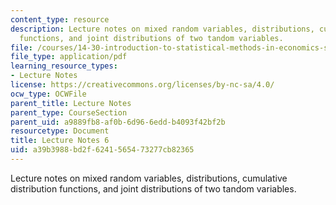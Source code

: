 ```yaml
---
content_type: resource
description: Lecture notes on mixed random variables, distributions, cumulative distribution
  functions, and joint distributions of two tandom variables.
file: /courses/14-30-introduction-to-statistical-methods-in-economics-spring-2009/a39b3988bd2f6241565473277cb82365_MIT14_30s09_lec06.pdf
file_type: application/pdf
learning_resource_types:
- Lecture Notes
license: https://creativecommons.org/licenses/by-nc-sa/4.0/
ocw_type: OCWFile
parent_title: Lecture Notes
parent_type: CourseSection
parent_uid: a9889fb8-af0b-6d96-6edd-b4093f42bf2b
resourcetype: Document
title: Lecture Notes 6
uid: a39b3988-bd2f-6241-5654-73277cb82365
---
```

Lecture notes on mixed random variables, distributions, cumulative distribution functions, and joint distributions of two tandom variables.